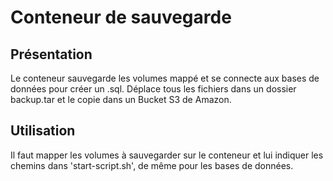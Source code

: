 # Conteneur de sauvegarde

## Présentation 

Le conteneur sauvegarde les volumes mappé et se connecte aux bases de données pour créer un .sql.
Déplace tous les fichiers dans un dossier backup.tar et le copie dans un Bucket S3 de Amazon.

## Utilisation

Il faut mapper les volumes à sauvegarder sur le conteneur et lui indiquer les chemins dans 'start-script.sh', de même pour les bases de données.
